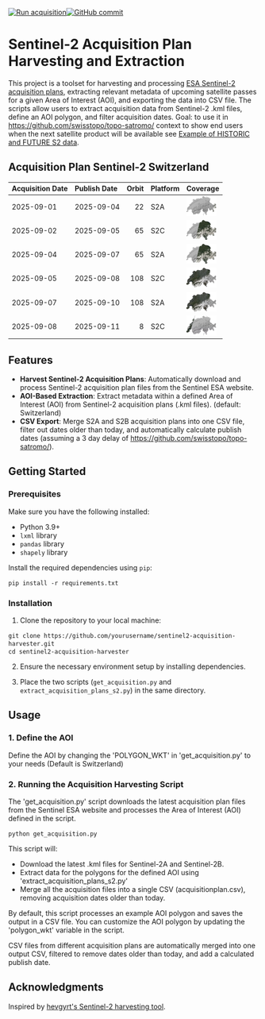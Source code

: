 [![Run acquisition](https://github.com/davidoesch/Sentinel-2-Acquisition-Plan-Harvesting/actions/workflows/run_acquisition.yml/badge.svg)](https://github.com/davidoesch/Sentinel-2-Acquisition-Plan-Harvesting/actions/workflows/run_acquisition.yml)[![GitHub commit](https://img.shields.io/github/last-commit/davidoesch/Sentinel-2-Acquisition-Plan-Harvesting)](https://github.com/davidoesch/Sentinel-2-Acquisition-Plan-Harvesting/commits/main)

# Sentinel-2 Acquisition Plan Harvesting and Extraction

This project is a toolset for harvesting and processing [ESA Sentinel-2 acquisition plans](https://sentinel.esa.int/web/sentinel/copernicus/sentinel-2/acquisition-plans), extracting relevant metadata of upcoming satellite passes for a given Area of Interest (AOI), and exporting the data into CSV file. The scripts allow users to extract acquisition data from Sentinel-2 .kml files, define an AOI polygon, and filter acquisition dates. Goal: to use it in https://github.com/swisstopo/topo-satromo/ context to show end users when the next satellite product will be available see [Example of HISTORIC and FUTURE S2 data](https://davidoesch.github.io/Sentinel-2-Acquisition-Plan-Harvesting/calendar.html).

## Acquisition Plan Sentinel-2 Switzerland
| Acquisition Date   | Publish Date   |   Orbit | Platform   | Coverage                    |
|:-------------------|:---------------|--------:|:-----------|:----------------------------|
| 2025-09-01         | 2025-09-04     |      22 | S2A        | ![Coverage](assets/22.png)  |
| 2025-09-02         | 2025-09-05     |      65 | S2C        | ![Coverage](assets/65.png)  |
| 2025-09-04         | 2025-09-07     |      65 | S2A        | ![Coverage](assets/65.png)  |
| 2025-09-05         | 2025-09-08     |     108 | S2C        | ![Coverage](assets/108.png) |
| 2025-09-07         | 2025-09-10     |     108 | S2A        | ![Coverage](assets/108.png) |
| 2025-09-08         | 2025-09-11     |       8 | S2C        | ![Coverage](assets/8.png)   |

## Features

- **Harvest Sentinel-2 Acquisition Plans**: Automatically download and process Sentinel-2 acquisition plan files from the Sentinel ESA website.
- **AOI-Based Extraction**: Extract metadata within a defined Area of Interest (AOI) from Sentinel-2 acquisition plans (.kml files). (default: Switzerland)
- **CSV Export**: Merge S2A and S2B  acquisition plans into one CSV file, filter out dates older than today, and automatically calculate publish dates (assuming a 3 day delay of https://github.com/swisstopo/topo-satromo/).

## Getting Started

### Prerequisites

Make sure you have the following installed:

- Python 3.9+
- `lxml` library
- `pandas` library
- `shapely` library

Install the required dependencies using `pip`:

```
pip install -r requirements.txt
```
### Installation
1. Clone the repository to your local machine:

```
git clone https://github.com/yourusername/sentinel2-acquisition-harvester.git
cd sentinel2-acquisition-harvester
```
2. Ensure the necessary environment setup by installing dependencies.

3. Place the two scripts (`get_acquisition.py` and `extract_acquisition_plans_s2.py`) in the same directory.

## Usage
### 1. Define the AOI
Define the AOI by changing the 'POLYGON_WKT' in 'get_acquisition.py' to your needs (Default is Switzerland)

### 2. Running the Acquisition Harvesting Script
The 'get_acquisition.py' script downloads the latest acquisition plan files from the Sentinel ESA website and processes the Area of Interest (AOI) defined in the script.
```
python get_acquisition.py
```
This script will:

- Download the latest .kml files for Sentinel-2A and Sentinel-2B.
- Extract data for the polygons for the defined AOI using  'extract_acquisition_plans_s2.py'
- Merge all the acquisition files into a single CSV (acquisitionplan.csv), removing acquisition dates older than today.

By default, this script processes an example AOI polygon and saves the output in a CSV file. You can customize the AOI polygon by updating the 'polygon_wkt' variable in the script.

CSV files from different acquisition plans are automatically merged into one output CSV, filtered to remove dates older than today, and add a calculated publish date.

## Acknowledgments
Inspired by [hevgyrt's Sentinel-2 harvesting tool](https://github.com/hevgyrt/harvest_sentinel_acquisition_plans/).



